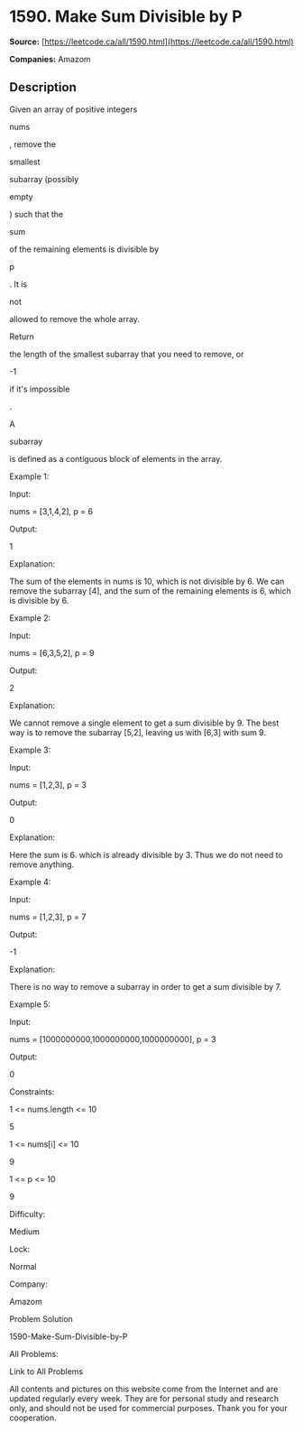 # 1590. Make Sum Divisible by P

**Source:** [https://leetcode.ca/all/1590.html](https://leetcode.ca/all/1590.html)

**Companies:** Amazom

## Description

Given an array of positive integers

nums

, remove the

smallest

subarray (possibly

empty

) such that the

sum

of the remaining elements is divisible by

p

. It is

not

allowed to remove the whole array.

Return

the length of the smallest subarray that you need to remove,
                or

-1

if it's impossible

.

A

subarray

is defined as a contiguous block of elements in the
                array.

Example 1:

Input:

nums = [3,1,4,2], p = 6

Output:

1

Explanation:

The sum of the elements in nums is 10, which is not divisible by 6. We can remove the subarray [4], and the sum of the remaining elements is 6, which is divisible by 6.

Example 2:

Input:

nums = [6,3,5,2], p = 9

Output:

2

Explanation:

We cannot remove a single element to get a sum divisible by 9. The best way is to remove the subarray [5,2], leaving us with [6,3] with sum 9.

Example 3:

Input:

nums = [1,2,3], p = 3

Output:

0

Explanation:

Here the sum is 6. which is already divisible by 3. Thus we do not need to remove anything.

Example 4:

Input:

nums = [1,2,3], p = 7

Output:

-1

Explanation:

There is no way to remove a subarray in order to get a sum divisible by 7.

Example 5:

Input:

nums = [1000000000,1000000000,1000000000], p = 3

Output:

0

Constraints:

1 <= nums.length <= 10

5

1 <= nums[i] <= 10

9

1 <= p <= 10

9

Difficulty:

Medium

Lock:

Normal

Company:

Amazom

Problem Solution

1590-Make-Sum-Divisible-by-P

All Problems:

Link to All Problems

All contents and pictures on this website come from the Internet and are updated regularly every week. They are for personal study and research only, and should not be used for commercial purposes. Thank you for your cooperation.

